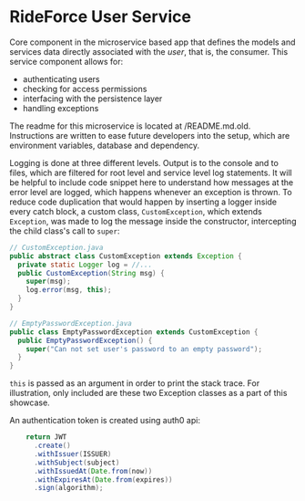 # RideForce User Service
Core component in the microservice based app that defines the models and services data directly associated with the _user_, that is, the consumer. This service component allows for:
  - authenticating users 
  - checking for access permissions 
  - interfacing with the persistence layer 
  - handling exceptions

The readme for this microservice is located at /README.md.old. Instructions are written to ease future developers into the setup, which are environment variables, database and dependency.

Logging is done at three different levels. Output is to the console and to files, which are filtered for root level and service level log statements. It will be helpful to include code snippet here to understand how messages at the error level are logged, which happens whenever an exception is thrown. To reduce code duplication that would happen by inserting a logger inside every catch block, a custom class, `CustomException`, which extends `Exception`, was made to log the message inside the constructor, intercepting the child class's call to `super`:

```java
// CustomException.java
public abstract class CustomException extends Exception {
  private static Logger log = //...
  public CustomException(String msg) {
    super(msg);
    log.error(msg, this);
  }
}
```
```java
// EmptyPasswordException.java
public class EmptyPasswordException extends CustomException {
  public EmptyPasswordException() {
    super("Can not set user's password to an empty password");
  }
}
```
`this` is passed as an argument in order to print the stack trace. For illustration, only included are these two Exception classes as a part of this showcase. 

An authentication token is created using auth0 api: 
```java
    return JWT
      .create()
      .withIssuer(ISSUER)
      .withSubject(subject)
      .withIssuedAt(Date.from(now))
      .withExpiresAt(Date.from(expires))
      .sign(algorithm);
```

